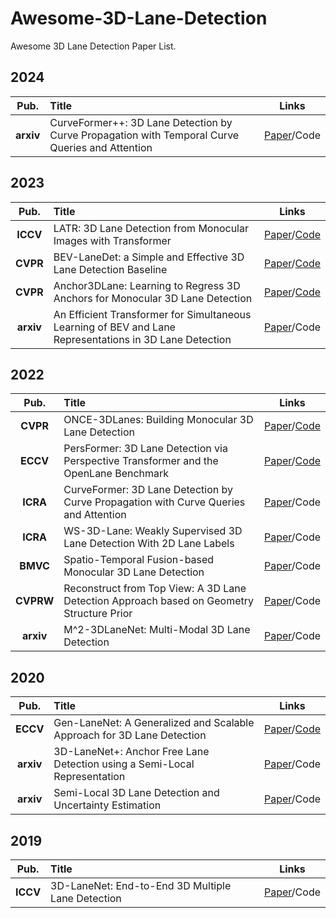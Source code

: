 # Awesome-3D-Lane-Detection
Awesome 3D Lane Detection Paper List.

## 2024       
 **Pub.** | **Title** | **Links** 
 :-: | :-  | :-: 
 **arxiv** | CurveFormer++: 3D Lane Detection by Curve Propagation with Temporal Curve Queries and Attention | [Paper](https://arxiv.org/pdf/2402.06423.pdf)/Code
## 2023       
 **Pub.** | **Title** | **Links** 
 :-: | :-  | :-: 
 **ICCV** | LATR: 3D Lane Detection from Monocular Images with Transformer | [Paper](https://arxiv.org/pdf/2308.04583.pdf)/[Code](https://github.com/JMoonr/LATR)
 **CVPR** | BEV-LaneDet: a Simple and Effective 3D Lane Detection Baseline | [Paper](https://arxiv.org/pdf/2210.06006.pdf)/[Code](https://github.com/gigo-team/bev_lane_det)
 **CVPR** | Anchor3DLane: Learning to Regress 3D Anchors for Monocular 3D Lane Detection | [Paper](https://arxiv.org/abs/2301.02371)/[Code](https://github.com/tusen-ai/Anchor3DLane)
 **arxiv** | An Efficient Transformer for Simultaneous Learning of BEV and Lane Representations in 3D Lane Detection | [Paper](https://arxiv.org/pdf/2306.04927.pdf)/Code
## 2022       
 **Pub.** | **Title** | **Links** 
 :-: | :-  | :-: 
 **CVPR** | ONCE-3DLanes: Building Monocular 3D Lane Detection | [Paper](https://openaccess.thecvf.com/content/CVPR2022/papers/Yan_ONCE-3DLanes_Building_Monocular_3D_Lane_Detection_CVPR_2022_paper.pdf)/[Code](https://github.com/once-3dlanes/once_3dlanes_benchmark)
 **ECCV** | PersFormer: 3D Lane Detection via Perspective Transformer and the OpenLane Benchmark | [Paper](https://www.ecva.net/papers/eccv_2022/papers_ECCV/papers/136980539.pdf)/[Code](https://github.com/OpenPerceptionX/PersFormer_3DLane)
 **ICRA** | CurveFormer: 3D Lane Detection by Curve Propagation with Curve Queries and Attention | [Paper](https://openaccess.thecvf.com/content_ICCV_2019/papers/Garnett_3D-LaneNet_End-to-End_3D_Multiple_Lane_Detection_ICCV_2019_paper.pdf)/Code
 **ICRA** | WS-3D-Lane: Weakly Supervised 3D Lane Detection With 2D Lane Labels | [Paper](https://arxiv.org/pdf/2209.11523.pdf)/Code
 **BMVC** | Spatio-Temporal Fusion-based Monocular 3D Lane Detection | [Paper](https://bmvc2022.mpi-inf.mpg.de/0314.pdf)/Code
 **CVPRW** | Reconstruct from Top View: A 3D Lane Detection Approach based on Geometry Structure Prior | [Paper](https://openaccess.thecvf.com/content/CVPR2022W/WAD/papers/Li_Reconstruct_From_Top_View_A_3D_Lane_Detection_Approach_Based_CVPRW_2022_paper.pdf)/Code
 **arxiv** | M^2-3DLaneNet: Multi-Modal 3D Lane Detection | [Paper](https://arxiv.org/pdf/2209.05996.pdf)/Code


## 2020       
 **Pub.** | **Title** | **Links** 
 :-: | :-  | :-: 
 **ECCV** | Gen-LaneNet: A Generalized and Scalable Approach for 3D Lane Detection | [Paper](https://www.ecva.net/papers/eccv_2020/papers_ECCV/papers/123660664.pdf)/[Code](https://github.com/yuliangguo/Pytorch_Generalized_3D_Lane_Detection)
 **arxiv** | 3D-LaneNet+: Anchor Free Lane Detection using a Semi-Local Representation | [Paper](https://arxiv.org/pdf/2011.01535.pdf)/Code
 **arxiv** | Semi-Local 3D Lane Detection and Uncertainty Estimation | [Paper](https://arxiv.org/pdf/2003.05257.pdf)/Code

## 2019       
 **Pub.** | **Title** | **Links** 
 :-: | :-  | :-: 
 **ICCV** | 3D-LaneNet: End-to-End 3D Multiple Lane Detection | [Paper](https://openaccess.thecvf.com/content_ICCV_2019/papers/Garnett_3D-LaneNet_End-to-End_3D_Multiple_Lane_Detection_ICCV_2019_paper.pdf)/Code


